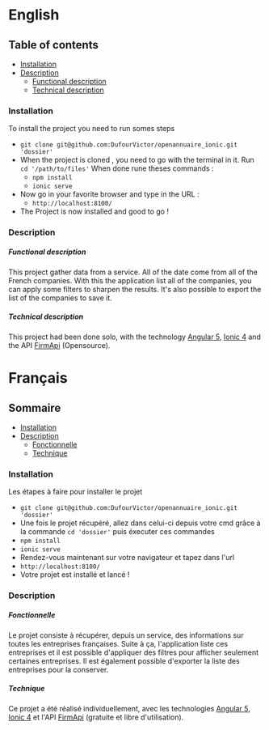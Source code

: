 # English

## Table of contents

* [Installation](#installation)
* [Description](#description)
    * [Functional description](#functional-description)
    * [Technical description](#technical-description)

### Installation

To install the project you need to run somes steps

* `git clone git@github.com:DufourVictor/openannuaire_ionic.git 'dossier'`
* When the project is cloned , you need to go with the terminal in it. Run `cd '/path/to/files'` When done rune theses commands :
  * `npm install`
  * `ionic serve`
* Now go in your favorite browser and type in the URL :
  * `http://localhost:8100/`
* The Project is now installed and good to go !

### Description
##### Functional description
This project gather data from a service. All of the date come from all 
of the French companies.
With this the application list all of the companies, you can apply some 
filters to sharpen the results.
It's also possible to export the list of the companies to save it.

##### Technical description
This project had been done solo, with the technology
[Angular 5](https://angular.io/), [Ionic 4](https://ionicframework.com/)
and the API [FirmApi](https://firmapi.com/) (Opensource).

# Français

## Sommaire

* [Installation](#installation)
* [Description](#description)
    * [Fonctionnelle](#fonctionnelle)
    * [Technique](#technique)

### Installation

Les étapes à faire pour installer le projet

* `git clone git@github.com:DufourVictor/openannuaire_ionic.git 'dossier'`
* Une fois le projet récupéré, allez dans celui-ci depuis votre cmd grâce à la commande `cd 'dossier'`
puis éxecuter ces commandes
* `npm install`
* `ionic serve`
* Rendez-vous maintenant sur votre navigateur et tapez dans l'url
* `http://localhost:8100/`
* Votre projet est installé et lancé !

### Description
##### Fonctionnelle
Le projet consiste à récupérer, depuis un service, des informations
sur toutes les entreprises françaises. Suite à ça, l'application
liste ces entreprises et il est possible d'appliquer des filtres
pour afficher seulement certaines entreprises. Il est également 
possible d'exporter la liste des entreprises pour la conserver.

##### Technique
Ce projet a été réalisé individuellement, avec les technologies 
[Angular 5](https://angular.io/), [Ionic 4](https://ionicframework.com/) 
et l'API [FirmApi](https://firmapi.com/) (gratuite et libre 
d'utilisation).

